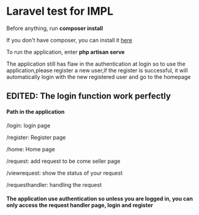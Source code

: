 <h1>Laravel test for IMPL</h1>
<p>Before anything, run <strong>composer install</strong>
<p>If you don't have composer, you can install it <a href="https://getcomposer.org/download/">here</a>
<p>To run the application, enter <strong>php artisan serve</strong>
<p>The application still has flaw in the authentication at login so to use the application,please register a new user,if the register is successful, it will automatically login with the new registered user and go to the homepage
<h2>EDITED: The login function work perfectly</h2>
<h4>Path in the application</h4>
<p>/login: login page
<p>/register: Register page
<p>/home: Home page
<p>/request: add request to be come seller page
<p>/viewrequest: show the status of your request
<p>/requesthandler: handling the request
<h4>The application use authentication so unless you are logged in, you can only access the request handler page, login and register</h4>